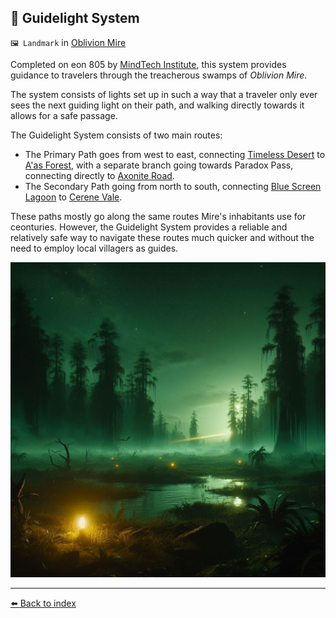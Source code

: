 ## 🔦 Guidelight System

`🖼️ Landmark` in [Oblivion Mire](/oblivion_mire.md)

Completed on eon 805 by [MindTech Institute](/mindtech_institute.md), this system provides guidance to travelers through the treacherous swamps of _Oblivion Mire_.

The system consists of lights set up in such a way that a traveler only ever sees the next guiding light on their path, and walking directly towards it allows for a safe passage.

The Guidelight System consists of two main routes:
- The Primary Path goes from west to east, connecting [Timeless Desert](/timeless_desert.md) to [A'as Forest](/aas_forest.md), with a separate branch going towards Paradox Pass, connecting directly to [Axonite Road](/axonite_road.md).
- The Secondary Path going from north to south, connecting [Blue Screen Lagoon](/blue_screen_lagoon.md) to [Cerene Vale](/cerene_vale.md).

These paths mostly go along the same routes Mire's inhabitants use for ceonturies. However, the Guidelight System provides a reliable and relatively safe way to navigate these routes much quicker and without the need to employ local villagers as guides.

![Guidelight System](/i/guidelight_system.png)


----------
[⬅️ Back to index](/index.md#9840_s)